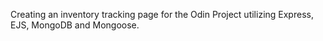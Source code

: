 Creating an inventory tracking page for the Odin Project utilizing Express, EJS, MongoDB and Mongoose.

